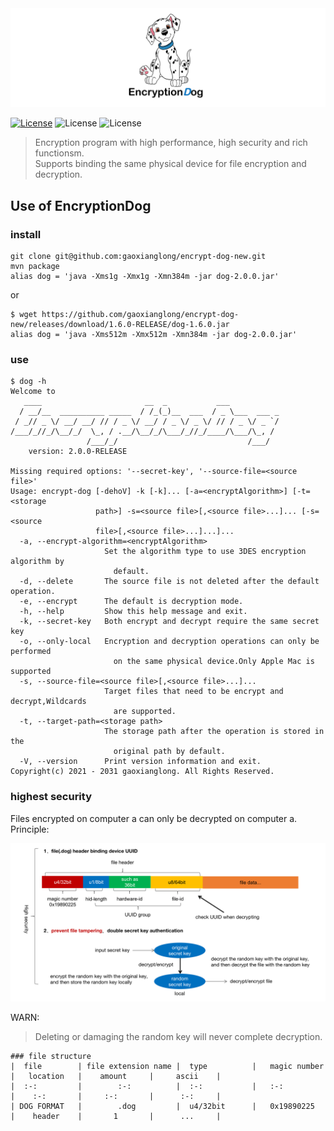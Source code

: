 <div align=center><img src="https://github.com/gaoxianglong/encryption-dog/blob/master/resources/logo.png"/></div>

[![License](https://img.shields.io/badge/license-Apache%202-4EB1BA.svg)](https://www.apache.org/licenses/LICENSE-2.0.html) ![License](https://img.shields.io/badge/build-passing-brightgreen.svg) ![License](https://img.shields.io/badge/version-1.6.0--RELEASE-blue)
> Encryption program with high performance, high security and rich functionsm.<br/>
> Supports binding the same physical device for file encryption and decryption.<br/>

## Use of EncryptionDog
### install
```shell
git clone git@github.com:gaoxianglong/encrypt-dog-new.git
mvn package
alias dog = 'java -Xms1g -Xmx1g -Xmn384m -jar dog-2.0.0.jar'
```
or
```shell
$ wget https://github.com/gaoxianglong/encrypt-dog-new/releases/download/1.6.0-RELEASE/dog-1.6.0.jar
alias dog = 'java -Xms512m -Xmx512m -Xmn384m -jar dog-2.0.0.jar'
```
### use
```shell
$ dog -h
Welcome to
   ____                       __  _           ___
  / __/__  __________ _____  / /_(_)__  ___  / _ \___  ___ _
 / _// _ \/ __/ __/ // / _ \/ __/ / _ \/ _ \/ // / _ \/ _ `/
/___/_//_/\__/_/  \_, / .__/\__/_/\___/_//_/____/\___/\_, /
                 /___/_/                             /___/
	version: 2.0.0-RELEASE

Missing required options: '--secret-key', '--source-file=<source file>'
Usage: encrypt-dog [-dehoV] -k [-k]... [-a=<encryptAlgorithm>] [-t=<storage
                   path>] -s=<source file>[,<source file>...]... [-s=<source
                   file>[,<source file>...]...]...
  -a, --encrypt-algorithm=<encryptAlgorithm>
                     Set the algorithm type to use 3DES encryption algorithm by
                       default.
  -d, --delete       The source file is not deleted after the default operation.
  -e, --encrypt      The default is decryption mode.
  -h, --help         Show this help message and exit.
  -k, --secret-key   Both encrypt and decrypt require the same secret key
  -o, --only-local   Encryption and decryption operations can only be performed
                       on the same physical device.Only Apple Mac is supported
  -s, --source-file=<source file>[,<source file>...]...
                     Target files that need to be encrypt and decrypt,Wildcards
                       are supported.
  -t, --target-path=<storage path>
                     The storage path after the operation is stored in the
                       original path by default.
  -V, --version      Print version information and exit.
Copyright(c) 2021 - 2031 gaoxianglong. All Rights Reserved.
```
### highest security
Files encrypted on computer a can only be decrypted on computer a.<br/>
Principle:
<div align=center><img src="https://github.com/gaoxianglong/encryption-dog/blob/master/resources/hs.png"/></div>

WARN:
> Deleting or damaging the random key will never complete decryption.<br/>
```
### file structure
|  file        | file extension name |  type          |   magic number |   location   |    amount     |     ascii    |
|  :-:         |        :-:          |  :-:           |   :-:          |    :-:       |     :-:       |      :-:     |
| DOG FORMAT   |        .dog         |  u4/32bit      |   0x19890225   |    header    |       1       |      ...     |
